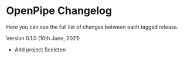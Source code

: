 OpenPipe Changelog
==================
Here you can see the full list of changes between each tagged release.

Version 0.1.0 (10th June, 2021)
- Add project Sceleton